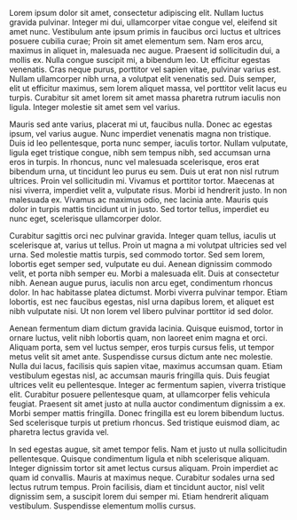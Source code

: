Lorem ipsum dolor sit amet, consectetur adipiscing elit. Nullam luctus gravida pulvinar. Integer mi dui, ullamcorper vitae congue vel, eleifend sit amet nunc. Vestibulum ante ipsum primis in faucibus orci luctus et ultrices posuere cubilia curae; Proin sit amet elementum sem. Nam eros arcu, maximus in aliquet in, malesuada nec augue. Praesent id sollicitudin dui, a mollis ex. Nulla congue suscipit mi, a bibendum leo. Ut efficitur egestas venenatis. Cras neque purus, porttitor vel sapien vitae, pulvinar varius est. Nullam ullamcorper nibh urna, a volutpat elit venenatis sed. Duis semper, elit ut efficitur maximus, sem lorem aliquet massa, vel porttitor velit lacus eu turpis. Curabitur sit amet lorem sit amet massa pharetra rutrum iaculis non ligula. Integer molestie sit amet sem vel varius.

Mauris sed ante varius, placerat mi ut, faucibus nulla. Donec ac egestas ipsum, vel varius augue. Nunc imperdiet venenatis magna non tristique. Duis id leo pellentesque, porta nunc semper, iaculis tortor. Nullam vulputate, ligula eget tristique congue, nibh sem tempus nibh, sed accumsan urna eros in turpis. In rhoncus, nunc vel malesuada scelerisque, eros erat bibendum urna, ut tincidunt leo purus eu sem. Duis ut erat non nisl rutrum ultrices. Proin vel sollicitudin mi. Vivamus et porttitor tortor. Maecenas at nisi viverra, imperdiet velit a, vulputate risus. Morbi id hendrerit justo. In non malesuada ex. Vivamus ac maximus odio, nec lacinia ante. Mauris quis dolor in turpis mattis tincidunt ut in justo. Sed tortor tellus, imperdiet eu nunc eget, scelerisque ullamcorper dolor.

Curabitur sagittis orci nec pulvinar gravida. Integer quam tellus, iaculis ut scelerisque at, varius ut tellus. Proin ut magna a mi volutpat ultricies sed vel urna. Sed molestie mattis turpis, sed commodo tortor. Sed sem lorem, lobortis eget semper sed, vulputate eu dui. Aenean dignissim commodo velit, et porta nibh semper eu. Morbi a malesuada elit. Duis at consectetur nibh. Aenean augue purus, iaculis non arcu eget, condimentum rhoncus dolor. In hac habitasse platea dictumst. Morbi viverra pulvinar tempor. Etiam lobortis, est nec faucibus egestas, nisl urna dapibus lorem, et aliquet est nibh vulputate nisi. Ut non lorem vel libero pulvinar porttitor id sed dolor.

Aenean fermentum diam dictum gravida lacinia. Quisque euismod, tortor in ornare luctus, velit nibh lobortis quam, non laoreet enim magna et orci. Aliquam porta, sem vel luctus semper, eros turpis cursus felis, ut tempor metus velit sit amet ante. Suspendisse cursus dictum ante nec molestie. Nulla dui lacus, facilisis quis sapien vitae, maximus accumsan quam. Etiam vestibulum egestas nisl, ac accumsan mauris fringilla quis. Duis feugiat ultrices velit eu pellentesque. Integer ac fermentum sapien, viverra tristique elit. Curabitur posuere pellentesque quam, at ullamcorper felis vehicula feugiat. Praesent sit amet justo at nulla auctor condimentum dignissim a ex. Morbi semper mattis fringilla. Donec fringilla est eu lorem bibendum luctus. Sed scelerisque turpis ut pretium rhoncus. Sed tristique euismod diam, ac pharetra lectus gravida vel.

In sed egestas augue, sit amet tempor felis. Nam et justo ut nulla sollicitudin pellentesque. Quisque condimentum ligula et nibh scelerisque aliquam. Integer dignissim tortor sit amet lectus cursus aliquam. Proin imperdiet ac quam id convallis. Mauris at maximus neque. Curabitur sodales urna sed lectus rutrum tempus. Proin facilisis, diam et tincidunt auctor, nisl velit dignissim sem, a suscipit lorem dui semper mi. Etiam hendrerit aliquam vestibulum. Suspendisse elementum mollis cursus.

